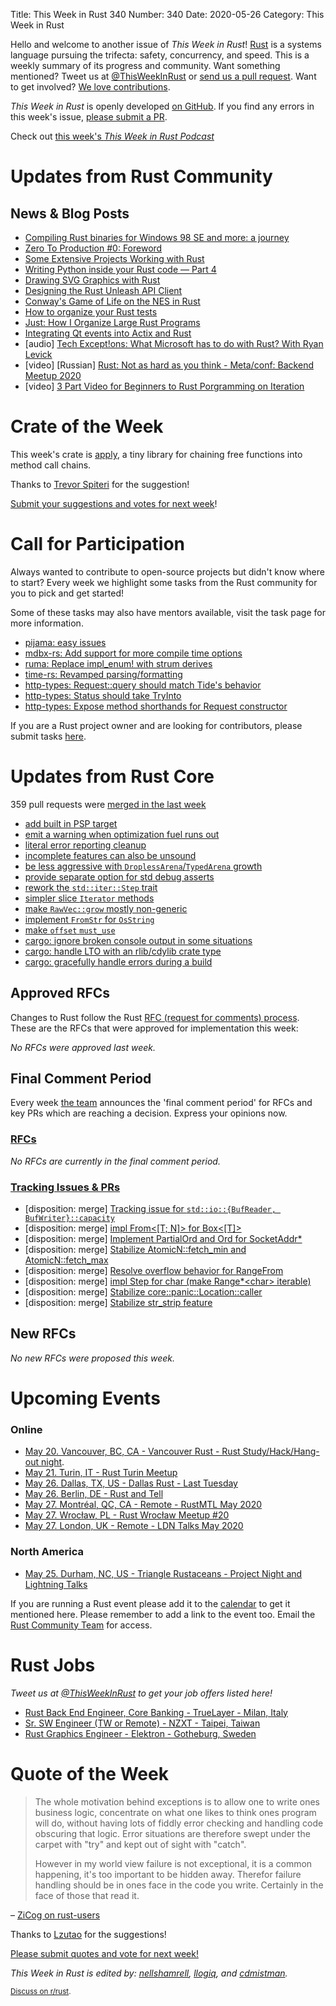 Title: This Week in Rust 340
Number: 340
Date: 2020-05-26
Category: This Week in Rust

Hello and welcome to another issue of *This Week in Rust*!
[Rust](http://rust-lang.org) is a systems language pursuing the trifecta: safety, concurrency, and speed.
This is a weekly summary of its progress and community.
Want something mentioned? Tweet us at [@ThisWeekInRust](https://twitter.com/ThisWeekInRust) or [send us a pull request](https://github.com/cmr/this-week-in-rust).
Want to get involved? [We love contributions](https://github.com/rust-lang/rust/blob/master/CONTRIBUTING.md).

*This Week in Rust* is openly developed [on GitHub](https://github.com/cmr/this-week-in-rust).
If you find any errors in this week's issue, [please submit a PR](https://github.com/cmr/this-week-in-rust/pulls).

Check out [this week's *This Week in Rust Podcast*]()

# Updates from Rust Community

## News & Blog Posts

* [Compiling Rust binaries for Windows 98 SE and more: a journey](https://seri.tools/blog/compiling-rust-for-legacy-windows/)
* [Zero To Production #0: Foreword](https://www.lpalmieri.com/posts/2020-05-24-zero-to-production-0-foreword/)
* [Some Extensive Projects Working with Rust](https://blog.knoldus.com/some-extensive-projects-working-with-rust/)
* [Writing Python inside your Rust code — Part 4](https://blog.m-ou.se/writing-python-inside-rust-4/)
* [Drawing SVG Graphics with Rust](https://cetra3.github.io/blog/drawing-svg-graphs-rust/)
* [Designing the Rust Unleash API Client](https://medium.com/cognite/designing-the-rust-unleash-api-client-6809c95aa568)
* [Conway's Game of Life on the NES in Rust](https://gridbugs.org/conways-game-of-life-on-the-nes-in-rust/)
* [How to organize your Rust tests](https://blog.logrocket.com/how-to-organize-your-rust-tests/)
* [Just: How I Organize Large Rust Programs](https://rodarmor.com/blog/tour-de-just)
* [Integrating Qt events into Actix and Rust](https://www.rubdos.be/corona/qt/rust/tokio/actix/2020/05/23/actix-qt.html)
* [audio] [Tech Except!ons: What Microsoft has to do with Rust? With Ryan Levick](https://anchor.fm/tech-exceptions/episodes/What-Microsoft-has-to-do-with-Rust--on-this-episode-with-Ryan-Levick-eec75h)
* [video] [Russian] [Rust: Not as hard as you think  - Meta/conf: Backend Meetup 2020](https://www.youtube.com/watch?v=n3kyvMVck_M)
* [video] [3 Part Video for Beginners to Rust Porgramming on Iteration](https://tim.mcnamara.nz/post/618982870485172224/rust-iteration)

# Crate of the Week

This week's crate is [apply](https://crates.io/crates/apply), a tiny library for chaining free functions into method call chains.

Thanks to [Trevor Spiteri](https://users.rust-lang.org/t/crate-of-the-week/2704/769) for the suggestion!

[Submit your suggestions and votes for next week][submit_crate]!

[submit_crate]: https://users.rust-lang.org/t/crate-of-the-week/2704

# Call for Participation

Always wanted to contribute to open-source projects but didn't know where to start?
Every week we highlight some tasks from the Rust community for you to pick and get started!

Some of these tasks may also have mentors available, visit the task page for more information.

* [pijama: easy issues](https://github.com/christianpoveda/pijama/issues?q=is%3Aissue+is%3Aopen+label%3AE-easy)
* [mdbx-rs: Add support for more compile time options](https://github.com/Kerollmops/mdbx-rs/issues/1)
* [ruma: Replace impl_enum! with strum derives](https://github.com/ruma/ruma-events/issues/90)
* [time-rs: Revamped parsing/formatting](https://github.com/time-rs/time/issues/236)
* [http-types: Request::query should match Tide's behavior](https://github.com/http-rs/http-types/issues/154)
* [http-types: Status should take TryInto<StatusCode/>](https://github.com/http-rs/http-types/issues/155)
* [http-types: Expose method shorthands for Request constructor](https://github.com/http-rs/http-types/issues/156)


If you are a Rust project owner and are looking for contributors, please submit tasks [here][guidelines].

[guidelines]: https://users.rust-lang.org/t/twir-call-for-participation/4821

# Updates from Rust Core

359 pull requests were [merged in the last week][merged]

[merged]: https://github.com/search?q=is%3Apr+org%3Arust-lang+is%3Amerged+merged%3A2020-05-11..2020-05-18

* [add built in PSP target](https://github.com/rust-lang/rust/pull/72062)
* [emit a warning when optimization fuel runs out](https://github.com/rust-lang/rust/pull/72067)
* [literal error reporting cleanup](https://github.com/rust-lang/rust/pull/72047)
* [incomplete features can also be unsound](https://github.com/rust-lang/rust/pull/72045)
* [be less aggressive with `DroplessArena`/`TypedArena` growth](https://github.com/rust-lang/rust/pull/71872)
* [provide separate option for std debug asserts](https://github.com/rust-lang/rust/pull/72146)
* [rework the `std::iter::Step` trait](https://github.com/rust-lang/rust/pull/69659)
* [simpler slice `Iterator` methods](https://github.com/rust-lang/rust/pull/72166)
* [make `RawVec::grow` mostly non-generic](https://github.com/rust-lang/rust/pull/72013)
* [implement `FromStr` for `OsString`](https://github.com/rust-lang/rust/pull/71662)
* [make `offset` `must_use`](https://github.com/rust-lang/rust/pull/72143)
* [cargo: ignore broken console output in some situations](https://github.com/rust-lang/cargo/pull/8236)
* [cargo: handle LTO with an rlib/cdylib crate type](https://github.com/rust-lang/cargo/pull/8254)
* [cargo: gracefully handle errors during a build](https://github.com/rust-lang/cargo/pull/8247)

## Approved RFCs

Changes to Rust follow the Rust [RFC (request for comments) process](https://github.com/rust-lang/rfcs#rust-rfcs). These
are the RFCs that were approved for implementation this week:

*No RFCs were approved last week.*

## Final Comment Period

Every week [the team](https://www.rust-lang.org/team.html) announces the
'final comment period' for RFCs and key PRs which are reaching a
decision. Express your opinions now.

### [RFCs](https://github.com/rust-lang/rfcs/labels/final-comment-period)

*No RFCs are currently in the final comment period.*

### [Tracking Issues & PRs](https://github.com/rust-lang/rust/labels/final-comment-period)

* [disposition: merge] [Tracking issue for `std::io::{BufReader, BufWriter}::capacity`](https://github.com/rust-lang/rust/issues/68833)
* [disposition: merge] [impl From<[T; N]\> for Box<[T]\>](https://github.com/rust-lang/rust/pull/71095)
* [disposition: merge] [Implement PartialOrd and Ord for SocketAddr*](https://github.com/rust-lang/rust/pull/72239)
* [disposition: merge] [Stabilize AtomicN::fetch_min and AtomicN::fetch_max](https://github.com/rust-lang/rust/pull/72324)
* [disposition: merge] [Resolve overflow behavior for RangeFrom](https://github.com/rust-lang/rust/pull/72368)
* [disposition: merge] [impl Step for char (make Range*<char\> iterable)](https://github.com/rust-lang/rust/pull/72413)
* [disposition: merge] [Stabilize core::panic::Location::caller](https://github.com/rust-lang/rust/issues/72448)
* [disposition: merge] [Stabilize str_strip feature](https://github.com/rust-lang/rust/pull/72466)


## New RFCs

*No new RFCs were proposed this week.*

# Upcoming Events

### Online
* [May 20. Vancouver, BC, CA - Vancouver Rust - Rust Study/Hack/Hang-out night](https://www.meetup.com/Vancouver-Rust/events/qnrgnrybchbbc/).
* [May 21. Turin, IT - Rust Turin Meetup](https://community.mozilla.org/events/gruppo-di-studio-di-rust/)
* [May 26. Dallas, TX, US - Dallas Rust - Last Tuesday](https://www.meetup.com/Dallas-Rust/events/nppvrrybchbjc/)
* [May 26. Berlin, DE - Rust and Tell](https://www.meetup.com/Rust-Berlin/events/270319545/)
* [May 27. Montréal, QC, CA - Remote - RustMTL May 2020](https://www.meetup.com/Rust-Montreal/events/270635425)
* [May 27. Wrocław, PL - Rust Wrocław Meetup #20](https://www.meetup.com/Rust-Wroclaw/events/270771184/)
* [May 27. London, UK - Remote - LDN Talks May 2020](https://www.meetup.com/Rust-London-User-Group/events/270526235/)


### North America
* [May 25. Durham, NC, US - Triangle Rustaceans - Project Night and Lightning Talks](https://www.meetup.com/triangle-rustaceans/events/mfglwpybchbhc/)


If you are running a Rust event please add it to the [calendar] to get
it mentioned here. Please remember to add a link to the event too.
Email the [Rust Community Team][community] for access.

[calendar]: https://www.google.com/calendar/embed?src=apd9vmbc22egenmtu5l6c5jbfc%40group.calendar.google.com
[community]: mailto:community-team@rust-lang.org

# Rust Jobs

*Tweet us at [@ThisWeekInRust](https://twitter.com/ThisWeekInRust) to get your job offers listed here!*

* [Rust Back End Engineer, Core Banking - TrueLayer - Milan, Italy](https://apply.workable.com/truelayer/j/37748BA121/)
* [Sr. SW Engineer (TW or Remote) - NZXT - Taipei, Taiwan](https://nzxt.bamboohr.com/jobs/view.php?id=233)
* [Rust Graphics Engineer - Elektron - Gotheburg, Sweden](https://www.elektron.se/rust-graphics-engineer/)


# Quote of the Week

> The whole motivation behind exceptions is to allow one to write ones business logic, concentrate on what one likes to think ones program will do, without having lots of fiddly error checking and handling code obscuring that logic. Error situations are therefore swept under the carpet with "try" and kept out of sight with "catch".
>
> However in my world view failure is not exceptional, it is a common happening, it's too important to be hidden away. Therefor failure handling should be in ones face in the code you write. Certainly in the face of those that read it.

– [ZiCog on rust-users](https://users.rust-lang.org/t/did-rust-make-the-right-choice-about-error-handling/41736/29)

Thanks to [Lzutao](https://users.rust-lang.org/t/twir-quote-of-the-week/328/872) for the suggestions!

[Please submit quotes and vote for next week!](https://users.rust-lang.org/t/twir-quote-of-the-week/328)

*This Week in Rust is edited by: [nellshamrell](https://github.com/nellshamrell), [llogiq](https://github.com/llogiq), and [cdmistman](https://github.com/cdmistman).*

<small>[Discuss on r/rust](https://www.reddit.com/r/rust/comments/gmyv8h/this_week_in_rust_339/).</small>
